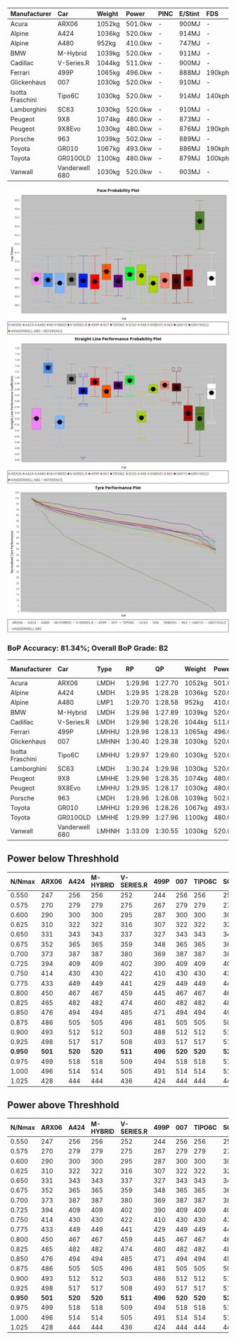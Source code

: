 | Manufacturer     | Car            | Weight | Power   | PINC    | E/Stint | FDS     |
|:-|:-|:-|:-|:-|:-|:-|
| Acura            | ARX06          | 1052kg | 501.0kw |    -    | 900MJ   |    -    |
| Alpine           | A424           | 1036kg | 520.0kw |    -    | 914MJ   |    -    |
| Alpine           | A480           | 952kg  | 410.0kw |    -    | 747MJ   |    -    |
| BMW              | M-Hybrid       | 1039kg | 520.0kw |    -    | 911MJ   |    -    |
| Cadillac         | V-Series.R     | 1044kg | 511.0kw |    -    | 900MJ   |    -    |
| Ferrari          | 499P           | 1065kg | 496.0kw |    -    | 888MJ   | 190kph  |
| Glickenhaus      | 007            | 1030kg | 520.0kw |    -    | 910MJ   |    -    |
| Isotta Fraschini | Tipo6C         | 1030kg | 520.0kw |    -    | 914MJ   | 140kph  |
| Lamborghini      | SC63           | 1030kg | 520.0kw |    -    | 910MJ   |    -    |
| Peugeot          | 9X8            | 1074kg | 480.0kw |    -    | 873MJ   |    -    |
| Peugeot          | 9X8Evo         | 1030kg | 480.0kw |    -    | 876MJ   | 190kph  |
| Porsche          | 963            | 1039kg | 502.0kw |    -    | 889MJ   |    -    |
| Toyota           | GR010          | 1067kg | 493.0kw |    -    | 886MJ   | 190kph  |
| Toyota           | GR010OLD       | 1100kg | 480.0kw |    -    | 879MJ   | 100kph  |
| Vanwall          | Vanderwell 680 | 1030kg | 520.0kw |    -    | 903MJ   |    -    |

![PACECHART](./IMG/AUTO.png)
![STRAIGHTLINEPERFORMANCECHART](./IMG/AUTO_sp.png)
![TYREPERFORMANCECHART](./IMG/AUTO_tw.png)

### BoP Accuracy: 81.34%; Overall BoP Grade: B2
| Manufacturer     | Car            | Type  | RP      | QP      | Weight | Power¹  | Threshhold | PINC    | Power²   | E/Stint | AVG Vmax  | FDS     | RDLC | L/Stint | BOP-Grade | Model Accuracy | Model Points | Match%  | SimDiff |
|:-|:-|:-|:-|:-|:-|:-|:-|:-|:-|:-|:-|:-|:-|:-|:-|:-|:-|:-|:-|
| Acura            | ARX06          | LMDH  | 1:29.96 | 1:27.70 | 1052kg | 501.0kw | 0.0kph     |    -    | 501.00kw |  900MJ  | 310.23kph |    -    | 1.01 | 40      | +D1       | 100.00%        | 995          | 68.73%  | #       |
| Alpine           | A424           | LMDH  | 1:29.95 | 1:28.28 | 1036kg | 520.0kw | 0.0kph     |    -    | 520.00kw |  914MJ  | 327.42kph |    -    | 1.01 | 40      | -A2       | 86.43%         | 618          | 93.41%  | #       |
| Alpine           | A480           | LMP1  | 1:29.70 | 1:28.58 |  952kg | 410.0kw | 0.0kph     |    -    | 410.00kw |  747MJ  | 305.36kph |    -    | 0.97 | 37      | -B1       | 68.63%         | 967          | 86.69%  | ±1.29s  |
| BMW              | M-Hybrid       | LMDH  | 1:29.96 | 1:27.89 | 1039kg | 520.0kw | 0.0kph     |    -    | 520.00kw |  911MJ  | 324.07kph |    -    | 1.01 | 40      | -B1       | 93.77%         | 1672         | 88.66%  | #       |
| Cadillac         | V-Series.R     | LMDH  | 1:29.96 | 1:28.26 | 1044kg | 511.0kw | 0.0kph     |    -    | 511.00kw |  900MJ  | 318.31kph |    -    | 1.01 | 40      | ~A1       | 83.12%         | 1921         | 95.63%  | ±2.37s  |
| Ferrari          | 499P           | LMHHU | 1:29.96 | 1:28.13 | 1065kg | 496.0kw | 0.0kph     |    -    | 496.00kw |  888MJ  | 318.85kph | 190kph  | 1.02 | 40      | ~A1       | 69.49%         | 1950         | 100.00% | ±1.46s  |
| Glickenhaus      | 007            | LMHNH | 1:30.40 | 1:29.38 | 1030kg | 520.0kw | 0.0kph     |    -    | 520.00kw |  910MJ  | 321.17kph |    -    | 0.96 | 40      | ~A1       | 89.50%         | 1518         | 100.00% | #       |
| Isotta Fraschini | Tipo6C         | LMHHU | 1:29.97 | 1:29.60 | 1030kg | 520.0kw | 0.0kph     |    -    | 520.00kw |  914MJ  | 322.92kph | 140kph  | 1.08 | 40      | +C2       | 73.56%         | 64           | 73.15%  | #       |
| Lamborghini      | SC63           | LMDH  | 1:30.24 | 1:29.98 | 1030kg | 520.0kw | 0.0kph     |    -    | 520.00kw |  910MJ  | 324.03kph |    -    | 1.06 | 40      | +A2       | 95.82%         | 459          | 90.12%  | #       |
| Peugeot          | 9X8            | LMHHE | 1:29.96 | 1:28.35 | 1074kg | 480.0kw | 0.0kph     |    -    | 480.00kw |  873MJ  | 306.28kph |    -    | 0.99 | 40      | -A2       | 88.75%         | 2383         | 92.66%  | ±1.89s  |
| Peugeot          | 9X8Evo         | LMHHU | 1:29.95 | 1:28.17 | 1030kg | 480.0kw | 0.0kph     |    -    | 480.00kw |  876MJ  | 317.20kph | 190kph  | 1.02 | 40      | ~A1       | 66.97%         | 221          | 100.00% | #       |
| Porsche          | 963            | LMDH  | 1:29.96 | 1:28.08 | 1039kg | 502.0kw | 0.0kph     |    -    | 502.00kw |  889MJ  | 319.93kph |    -    | 1.01 | 40      | ~A1       | 81.02%         | 5243         | 96.92%  | ±1.91s  |
| Toyota           | GR010          | LMHHU | 1:29.96 | 1:28.26 | 1067kg | 493.0kw | 0.0kph     |    -    | 493.00kw |  886MJ  | 316.61kph | 190kph  | 1.02 | 40      | ~A1       | 73.70%         | 2701         | 100.00% | ±1.37s  |
| Toyota           | GR010OLD       | LMHHE | 1:29.99 | 1:27.96 | 1100kg | 480.0kw | 0.0kph     |    -    | 480.00kw |  879MJ  | 306.73kph | 100kph  | 1.00 | 40      | -B1       | 99.03%         | 1536         | 89.33%  | #       |
| Vanwall          | Vanderwell 680 | LMHNH | 1:33.09 | 1:30.55 | 1030kg | 520.0kw | 0.0kph     |    -    | 520.00kw |  903MJ  | 313.49kph |    -    | 1.01 | 40      | +Ω2       | 97.01%         | 649          | -55.12% | ±0.88s  |

## Power below Threshhold
| N/Nmax    | ARX06   | A424    | M-HYBRID | V-SERIES.R | 499P    | 007     | TIPO6C  | SC63    | 9X8     | 9X8EVO  | 963     | GR010   | GR010OLD | VANDERWELL 680 | ​     | RPM      | A480    |
|:-|:-|:-|:-|:-|:-|:-|:-|:-|:-|:-|:-|:-|:-|:-|:-|:-|:-|
|  0.550    |  247    |  256    |  256     |  252       |  244    |  256    |  256    |  256    |  236    |  236    |  247    |  243    |  236     |  256           |  ​    |   --     |   -     |
|  0.575    |  270    |  279    |  279     |  275       |  267    |  279    |  279    |  279    |  258    |  258    |  270    |  265    |  258     |  279           |  ​    |   --     |   -     |
|  0.600    |  290    |  300    |  300     |  295       |  287    |  300    |  300    |  300    |  277    |  277    |  290    |  285    |  277     |  300           |  ​    |   --     |   -     |
|  0.625    |  310    |  322    |  322     |  316       |  307    |  322    |  322    |  322    |  297    |  297    |  310    |  305    |  297     |  322           |  ​    |   --     |   -     |
|  0.650    |  331    |  343    |  343     |  337       |  327    |  343    |  343    |  343    |  317    |  317    |  331    |  325    |  317     |  343           |  ​    |   --     |   -     |
|  0.675    |  352    |  365    |  365     |  359       |  348    |  365    |  365    |  365    |  337    |  337    |  352    |  346    |  337     |  365           |  ​    |   --     |   -     |
|  0.700    |  373    |  387    |  387     |  380       |  369    |  387    |  387    |  387    |  358    |  358    |  374    |  367    |  358     |  387           |  ​    |   --     |   -     |
|  0.725    |  394    |  409    |  409     |  402       |  390    |  409    |  409    |  409    |  378    |  378    |  395    |  388    |  378     |  409           |  ​    |   --     |   -     |
|  0.750    |  414    |  430    |  430     |  422       |  410    |  430    |  430    |  430    |  397    |  397    |  415    |  407    |  397     |  430           |  ​    |   --     |   -     |
|  0.775    |  433    |  449    |  449     |  441       |  429    |  449    |  449    |  449    |  415    |  415    |  434    |  426    |  415     |  449           |  ​    |  5000    |  241    |
|  0.800    |  450    |  467    |  467     |  459       |  445    |  467    |  467    |  467    |  431    |  431    |  451    |  443    |  431     |  467           |  ​    |  5500    |  284    |
|  0.825    |  465    |  482    |  482     |  474       |  460    |  482    |  482    |  482    |  445    |  445    |  466    |  457    |  445     |  482           |  ​    |  6000    |  318    |
|  0.850    |  476    |  494    |  494     |  485       |  471    |  494    |  494    |  494    |  456    |  456    |  477    |  468    |  456     |  494           |  ​    |  6500    |  359    |
|  0.875    |  486    |  505    |  505     |  496       |  481    |  505    |  505    |  505    |  466    |  466    |  487    |  478    |  466     |  505           |  ​    |  7000    |  401    |
|  0.900    |  493    |  512    |  512     |  503       |  488    |  512    |  512    |  512    |  472    |  472    |  494    |  485    |  472     |  512           |  ​    |  7500    |  411    |
|  0.925    |  498    |  517    |  517     |  508       |  493    |  517    |  517    |  517    |  477    |  477    |  499    |  490    |  477     |  517           |  ​    |  8000    |  407    |
| **0.950** | **501** | **520** | **520**  | **511**    | **496** | **520** | **520** | **520** | **480** | **480** | **502** | **493** | **480**  | **520**        | **​** | **8500** | **410** |
|  0.975    |  499    |  518    |  518     |  509       |  494    |  518    |  518    |  518    |  478    |  478    |  500    |  491    |  478     |  518           |  ​    |  9000    |  205    |
|  1.000    |  496    |  514    |  514     |  505       |  491    |  514    |  514    |  514    |  475    |  475    |  497    |  488    |  475     |  514           |  ​    |   --     |   -     |
|  1.025    |  428    |  444    |  444     |  436       |  424    |  444    |  444    |  444    |  410    |  410    |  429    |  421    |  410     |  444           |  ​    |   --     |   -     |

## Power above Threshhold
| N/Nmax    | ARX06   | A424    | M-HYBRID | V-SERIES.R | 499P    | 007     | TIPO6C  | SC63    | 9X8     | 9X8EVO  | 963     | GR010   | GR010OLD | VANDERWELL 680 | ​     | RPM      | A480    |
|:-|:-|:-|:-|:-|:-|:-|:-|:-|:-|:-|:-|:-|:-|:-|:-|:-|:-|
|  0.550    |  247    |  256    |  256     |  252       |  244    |  256    |  256    |  256    |  236    |  236    |  247    |  243    |  236     |  256           |  ​    |   --     |   -     |
|  0.575    |  270    |  279    |  279     |  275       |  267    |  279    |  279    |  279    |  258    |  258    |  270    |  265    |  258     |  279           |  ​    |   --     |   -     |
|  0.600    |  290    |  300    |  300     |  295       |  287    |  300    |  300    |  300    |  277    |  277    |  290    |  285    |  277     |  300           |  ​    |   --     |   -     |
|  0.625    |  310    |  322    |  322     |  316       |  307    |  322    |  322    |  322    |  297    |  297    |  310    |  305    |  297     |  322           |  ​    |   --     |   -     |
|  0.650    |  331    |  343    |  343     |  337       |  327    |  343    |  343    |  343    |  317    |  317    |  331    |  325    |  317     |  343           |  ​    |   --     |   -     |
|  0.675    |  352    |  365    |  365     |  359       |  348    |  365    |  365    |  365    |  337    |  337    |  352    |  346    |  337     |  365           |  ​    |   --     |   -     |
|  0.700    |  373    |  387    |  387     |  380       |  369    |  387    |  387    |  387    |  358    |  358    |  374    |  367    |  358     |  387           |  ​    |   --     |   -     |
|  0.725    |  394    |  409    |  409     |  402       |  390    |  409    |  409    |  409    |  378    |  378    |  395    |  388    |  378     |  409           |  ​    |   --     |   -     |
|  0.750    |  414    |  430    |  430     |  422       |  410    |  430    |  430    |  430    |  397    |  397    |  415    |  407    |  397     |  430           |  ​    |   --     |   -     |
|  0.775    |  433    |  449    |  449     |  441       |  429    |  449    |  449    |  449    |  415    |  415    |  434    |  426    |  415     |  449           |  ​    |  5000    |  241    |
|  0.800    |  450    |  467    |  467     |  459       |  445    |  467    |  467    |  467    |  431    |  431    |  451    |  443    |  431     |  467           |  ​    |  5500    |  284    |
|  0.825    |  465    |  482    |  482     |  474       |  460    |  482    |  482    |  482    |  445    |  445    |  466    |  457    |  445     |  482           |  ​    |  6000    |  318    |
|  0.850    |  476    |  494    |  494     |  485       |  471    |  494    |  494    |  494    |  456    |  456    |  477    |  468    |  456     |  494           |  ​    |  6500    |  359    |
|  0.875    |  486    |  505    |  505     |  496       |  481    |  505    |  505    |  505    |  466    |  466    |  487    |  478    |  466     |  505           |  ​    |  7000    |  401    |
|  0.900    |  493    |  512    |  512     |  503       |  488    |  512    |  512    |  512    |  472    |  472    |  494    |  485    |  472     |  512           |  ​    |  7500    |  411    |
|  0.925    |  498    |  517    |  517     |  508       |  493    |  517    |  517    |  517    |  477    |  477    |  499    |  490    |  477     |  517           |  ​    |  8000    |  407    |
| **0.950** | **501** | **520** | **520**  | **511**    | **496** | **520** | **520** | **520** | **480** | **480** | **502** | **493** | **480**  | **520**        | **​** | **8500** | **410** |
|  0.975    |  499    |  518    |  518     |  509       |  494    |  518    |  518    |  518    |  478    |  478    |  500    |  491    |  478     |  518           |  ​    |  9000    |  205    |
|  1.000    |  496    |  514    |  514     |  505       |  491    |  514    |  514    |  514    |  475    |  475    |  497    |  488    |  475     |  514           |  ​    |   --     |   -     |
|  1.025    |  428    |  444    |  444     |  436       |  424    |  444    |  444    |  444    |  410    |  410    |  429    |  421    |  410     |  444           |  ​    |   --     |   -     |
